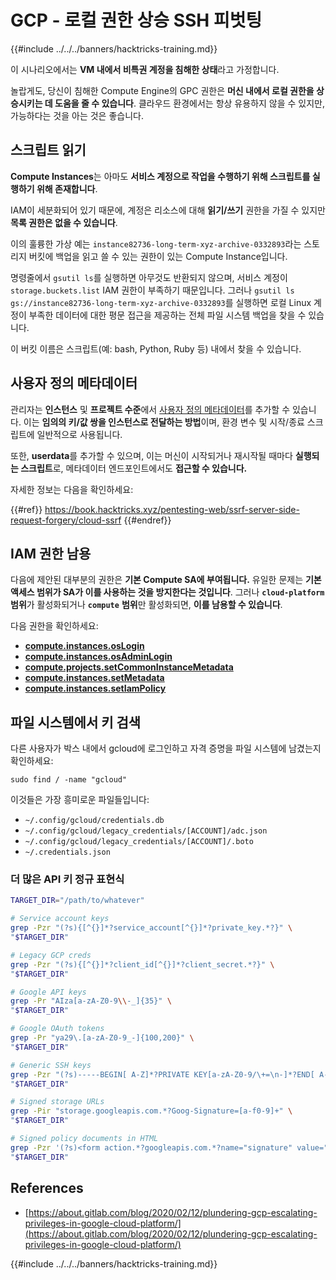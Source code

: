 # GCP - 로컬 권한 상승 SSH 피벗팅

{{#include ../../../banners/hacktricks-training.md}}

이 시나리오에서는 **VM 내에서 비특권 계정을 침해한 상태**라고 가정합니다.

놀랍게도, 당신이 침해한 Compute Engine의 GPC 권한은 **머신 내에서 로컬 권한을 상승시키는 데 도움을 줄 수 있습니다**. 클라우드 환경에서는 항상 유용하지 않을 수 있지만, 가능하다는 것을 아는 것은 좋습니다.

## 스크립트 읽기 <a href="#follow-the-scripts" id="follow-the-scripts"></a>

**Compute Instances**는 아마도 **서비스 계정으로 작업을 수행하기 위해 스크립트를 실행하기 위해 존재합니다**.

IAM이 세분화되어 있기 때문에, 계정은 리소스에 대해 **읽기/쓰기** 권한을 가질 수 있지만 **목록 권한은 없을 수 있습니다**.

이의 훌륭한 가상 예는 `instance82736-long-term-xyz-archive-0332893`라는 스토리지 버킷에 백업을 읽고 쓸 수 있는 권한이 있는 Compute Instance입니다.

명령줄에서 `gsutil ls`를 실행하면 아무것도 반환되지 않으며, 서비스 계정이 `storage.buckets.list` IAM 권한이 부족하기 때문입니다. 그러나 `gsutil ls gs://instance82736-long-term-xyz-archive-0332893`를 실행하면 로컬 Linux 계정이 부족한 데이터에 대한 평문 접근을 제공하는 전체 파일 시스템 백업을 찾을 수 있습니다.

이 버킷 이름은 스크립트(예: bash, Python, Ruby 등) 내에서 찾을 수 있습니다.

## 사용자 정의 메타데이터

관리자는 **인스턴스** 및 **프로젝트 수준**에서 [사용자 정의 메타데이터](https://cloud.google.com/compute/docs/storing-retrieving-metadata#custom)를 추가할 수 있습니다. 이는 **임의의 키/값 쌍을 인스턴스로 전달하는 방법**이며, 환경 변수 및 시작/종료 스크립트에 일반적으로 사용됩니다.

또한, **userdata**를 추가할 수 있으며, 이는 머신이 시작되거나 재시작될 때마다 **실행되는 스크립트**로, 메타데이터 엔드포인트에서도 **접근할 수 있습니다.**

자세한 정보는 다음을 확인하세요:

{{#ref}}
https://book.hacktricks.xyz/pentesting-web/ssrf-server-side-request-forgery/cloud-ssrf
{{#endref}}

## **IAM 권한 남용**

다음에 제안된 대부분의 권한은 **기본 Compute SA에 부여됩니다.** 유일한 문제는 **기본 액세스 범위가 SA가 이를 사용하는 것을 방지한다는 것입니다**. 그러나 **`cloud-platform`** **범위**가 활성화되거나 **`compute`** **범위**만 활성화되면, **이를 남용할 수 있습니다**.

다음 권한을 확인하세요:

- [**compute.instances.osLogin**](gcp-compute-privesc/#compute.instances.oslogin)
- [**compute.instances.osAdminLogin**](gcp-compute-privesc/#compute.instances.osadminlogin)
- [**compute.projects.setCommonInstanceMetadata**](gcp-compute-privesc/#compute.projects.setcommoninstancemetadata)
- [**compute.instances.setMetadata**](gcp-compute-privesc/#compute.instances.setmetadata)
- [**compute.instances.setIamPolicy**](gcp-compute-privesc/#compute.instances.setiampolicy)

## 파일 시스템에서 키 검색

다른 사용자가 박스 내에서 gcloud에 로그인하고 자격 증명을 파일 시스템에 남겼는지 확인하세요:
```
sudo find / -name "gcloud"
```
이것들은 가장 흥미로운 파일들입니다:

- `~/.config/gcloud/credentials.db`
- `~/.config/gcloud/legacy_credentials/[ACCOUNT]/adc.json`
- `~/.config/gcloud/legacy_credentials/[ACCOUNT]/.boto`
- `~/.credentials.json`

### 더 많은 API 키 정규 표현식
```bash
TARGET_DIR="/path/to/whatever"

# Service account keys
grep -Pzr "(?s){[^{}]*?service_account[^{}]*?private_key.*?}" \
"$TARGET_DIR"

# Legacy GCP creds
grep -Pzr "(?s){[^{}]*?client_id[^{}]*?client_secret.*?}" \
"$TARGET_DIR"

# Google API keys
grep -Pr "AIza[a-zA-Z0-9\\-_]{35}" \
"$TARGET_DIR"

# Google OAuth tokens
grep -Pr "ya29\.[a-zA-Z0-9_-]{100,200}" \
"$TARGET_DIR"

# Generic SSH keys
grep -Pzr "(?s)-----BEGIN[ A-Z]*?PRIVATE KEY[a-zA-Z0-9/\+=\n-]*?END[ A-Z]*?PRIVATE KEY-----" \
"$TARGET_DIR"

# Signed storage URLs
grep -Pir "storage.googleapis.com.*?Goog-Signature=[a-f0-9]+" \
"$TARGET_DIR"

# Signed policy documents in HTML
grep -Pzr '(?s)<form action.*?googleapis.com.*?name="signature" value=".*?">' \
"$TARGET_DIR"
```
## References

- [https://about.gitlab.com/blog/2020/02/12/plundering-gcp-escalating-privileges-in-google-cloud-platform/](https://about.gitlab.com/blog/2020/02/12/plundering-gcp-escalating-privileges-in-google-cloud-platform/)

{{#include ../../../banners/hacktricks-training.md}}
